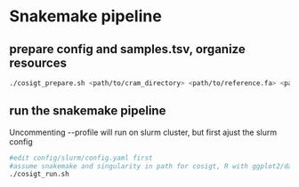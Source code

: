 # Snakemake pipeline

## prepare config and samples.tsv, organize resources

```bash
./cosigt_prepare.sh <path/to/cram_directory> <path/to/reference.fa> <path/to/graph.gfa> <region> #"chr1:103456064-103863972 for AMY, for instance
```

## run the snakemake pipeline
Uncommenting --profile will run on slurm cluster, but first ajust the slurm config

```bash
#edit config/slurm/config.yaml first 
#assume snakemake and singularity in path for cosigt, R with ggplot2/data.table in path for evaluate
./cosigt_run.sh
```

